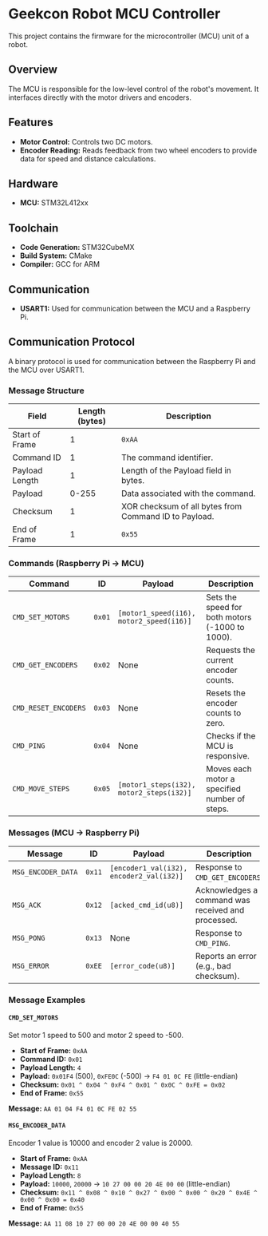 
# Geekcon Robot MCU Controller

This project contains the firmware for the microcontroller (MCU) unit of a robot.

## Overview

The MCU is responsible for the low-level control of the robot's movement. It interfaces directly with the motor drivers and encoders.

## Features

*   **Motor Control:** Controls two DC motors.
*   **Encoder Reading:** Reads feedback from two wheel encoders to provide data for speed and distance calculations.

## Hardware

*   **MCU:** STM32L412xx

## Toolchain

*   **Code Generation:** STM32CubeMX
*   **Build System:** CMake
*   **Compiler:** GCC for ARM

## Communication

*   **USART1:** Used for communication between the MCU and a Raspberry Pi.

## Communication Protocol

A binary protocol is used for communication between the Raspberry Pi and the MCU over USART1.

### Message Structure

| Field          | Length (bytes) | Description                                               |
|----------------|----------------|-----------------------------------------------------------|
| Start of Frame | 1              | `0xAA`                                                    |
| Command ID     | 1              | The command identifier.                                   |
| Payload Length | 1              | Length of the Payload field in bytes.                     |
| Payload        | 0-255          | Data associated with the command.                         |
| Checksum       | 1              | XOR checksum of all bytes from Command ID to Payload.     |
| End of Frame   | 1              | `0x55`                                                    |

### Commands (Raspberry Pi -> MCU)

| Command              | ID     | Payload                                     | Description                                       |
|----------------------|--------|---------------------------------------------|---------------------------------------------------|
| `CMD_SET_MOTORS`     | `0x01` | `[motor1_speed(i16), motor2_speed(i16)]`    | Sets the speed for both motors (-1000 to 1000).   |
| `CMD_GET_ENCODERS`   | `0x02` | None                                        | Requests the current encoder counts.              |
| `CMD_RESET_ENCODERS` | `0x03` | None                                        | Resets the encoder counts to zero.                |
| `CMD_PING`           | `0x04` | None                                        | Checks if the MCU is responsive.                  |
| `CMD_MOVE_STEPS`     | `0x05` | `[motor1_steps(i32), motor2_steps(i32)]`    | Moves each motor a specified number of steps.     |

### Messages (MCU -> Raspberry Pi)

| Message            | ID     | Payload                                       | Description                                       |
|--------------------|--------|-----------------------------------------------|---------------------------------------------------|
| `MSG_ENCODER_DATA` | `0x11` | `[encoder1_val(i32), encoder2_val(i32)]`      | Response to `CMD_GET_ENCODERS`.                   |
| `MSG_ACK`          | `0x12` | `[acked_cmd_id(u8)]`                          | Acknowledges a command was received and processed.|
| `MSG_PONG`         | `0x13` | None                                          | Response to `CMD_PING`.                           |
| `MSG_ERROR`        | `0xEE` | `[error_code(u8)]`                            | Reports an error (e.g., bad checksum).            |

### Message Examples

#### `CMD_SET_MOTORS`

Set motor 1 speed to 500 and motor 2 speed to -500.

*   **Start of Frame:** `0xAA`
*   **Command ID:** `0x01`
*   **Payload Length:** `4`
*   **Payload:** `0x01F4` (500), `0xFE0C` (-500) -> `F4 01 0C FE` (little-endian)
*   **Checksum:** `0x01 ^ 0x04 ^ 0xF4 ^ 0x01 ^ 0x0C ^ 0xFE = 0x02`
*   **End of Frame:** `0x55`

**Message:** `AA 01 04 F4 01 0C FE 02 55`

#### `MSG_ENCODER_DATA`

Encoder 1 value is 10000 and encoder 2 value is 20000.

*   **Start of Frame:** `0xAA`
*   **Message ID:** `0x11`
*   **Payload Length:** `8`
*   **Payload:** `10000`, `20000` -> `10 27 00 00 20 4E 00 00` (little-endian)
*   **Checksum:** `0x11 ^ 0x08 ^ 0x10 ^ 0x27 ^ 0x00 ^ 0x00 ^ 0x20 ^ 0x4E ^ 0x00 ^ 0x00 = 0x40`
*   **End of Frame:** `0x55`

**Message:** `AA 11 08 10 27 00 00 20 4E 00 00 40 55`
